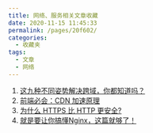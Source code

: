 ```yaml
---
title: 网络、服务相关文章收藏
date: 2020-11-15 11:45:33
permalink: /pages/20f602/
categories: 
  - 收藏夹
tags: 
  - 文章
  - 网络
---
```


1. [这九种不同姿势解决跨域，你都知道吗？][url-1]
2. [前端必会：CDN 加速原理][url-2]
3. [为什么 HTTPS 比 HTTP 更安全?][url-3]
4. [就是要让你搞懂Nginx，这篇就够了！][url-4]

[url-1]: https://mp.weixin.qq.com/s?__biz=MzI2NTk2NzUxNg==&mid=2247487837&idx=1&sn=73cca989c55a97573d739f4bc8742cfd&chksm=ea9413aedde39ab88f02b0e56ed47763f94e63c7594580b2d7eca64792f2ce819e770eda9b19&mpshare=1&scene=1&srcid=0810PIZXqwmTVLPXXP4nUl25&sharer_sharetime=1597034597459&sharer_shareid=76605a84a018b6b091677b5240ac0709&key=6c296afc1e26cebcba5e3177c3a5f0683764e3fbf3f618fd832cdf2ccce8c5310acbadec533450b7ff1c1e7b45b183848deef55756c8f8df4a6921cd2cf6e519b9ce6ae575c74013481f4d0b842e96105562723a72dfefa4003aa5dc8e570d9df5d50fccf6600f80e6d6e277d8637e00caf13aa3782c8e6ce4fdfac53b762be4&ascene=1&uin=MTQ3NTQwOTg4MQ%3D%3D&devicetype=Windows+10+x64&version=62090529&lang=zh_CN&exportkey=ASDG1NUOJNxMVP0aTCHXlMU%3D&pass_ticket=MRyC7ujU4ZM5Jd3KfXI5vZmueAawa0qE8vlOHZ%2FvhuGICkvC3xEEPurwkBShLSAQ&wx_header=0
[url-2]: https://www.jianshu.com/p/1dae6e1680ff
[url-3]: https://mp.weixin.qq.com/s?__biz=MzAxMTMyOTk3MA==&mid=2456450121&idx=1&sn=96853e16fd9a8675943de253773efcf5&chksm=8cdc1c94bbab95823e321ccc80b1f064eb9c07f6bf6ceaa1d8b4f9cf0cbf8ae7a6e19b0745b2&mpshare=1&scene=1&srcid=0831IKBRIq8W0V7HpPiJlsRc&sharer_sharetime=1598888500011&sharer_shareid=76605a84a018b6b091677b5240ac0709&key=a7754f0084d81be8e1730152b232f8ad906d526052ceb6da5aadaa68a0db6d4ae519f63abb6052dfeb4bc4ae7bc1d2e1ae9e6e41a66e850b73e2efee8d251b52abf845595811ef03c657951acb36b8889027cf7bdfd08b169a4cac727d139cf18728affd6b830580a5c1db24e0cba4c26d13e1b20c917fd8f05e3e48d993423e&ascene=1&uin=MTQ3NTQwOTg4MQ%3D%3D&devicetype=Windows+10+x64&version=62090529&lang=zh_CN&exportkey=AWH8ClRbH6GWIKFz0XBvwzQ%3D&pass_ticket=MRyC7ujU4ZM5Jd3KfXI5vZmueAawa0qE8vlOHZ%2FvhuGICkvC3xEEPurwkBShLSAQ&wx_header=0
[url-4]:https://mp.weixin.qq.com/s?__biz=MzI0MzIyMDM5Ng==&mid=2649830540&idx=1&sn=93708587267aad263cc1fa6edacae0f9&chksm=f175fe4fc6027759f3d1c2d62d992dfefe99f95b17f7a4b46e7df94b20e4ede9cfe2a6007c99&mpshare=1&scene=1&srcid=10215GMKA6c70GZeCkESjoV7&sharer_sharetime=1603280491727&sharer_shareid=76605a84a018b6b091677b5240ac0709&key=7d01bae64b3260894173f6753f45fbb567f87c9b348470ca988c8dbfc87b430eea50a179f75795547714efd8c64c97fbe0a1a3a66f1b9a6a06960d4576e319d940a52a4b7d3d1f35f395cd19994f6f2c761594afc9251b764c31df6a7ab52010497f92279bd14655fb360910a1abf629725d4fd87371019587dcbc927183e30b&ascene=1&uin=MTQ3NTQwOTg4MQ%3D%3D&devicetype=Windows+10+x64&version=6300002f&lang=zh_CN&exportkey=AYvEmDTOHiHWW7mQ3LJCMMc%3D&pass_ticket=JqWxJa8bdrA7kFFDjJ2Ugc%2BYxmazPx5u%2F6xeLa%2BxAbZK6LhP5THzmDnEUiZl159n&wx_header=0